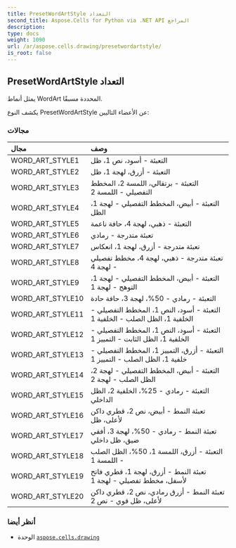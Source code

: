 ```yaml
---
title: PresetWordArtStyle التعداد
second_title: Aspose.Cells for Python via .NET API المراجع
description:
type: docs
weight: 1090
url: /ar/aspose.cells.drawing/presetwordartstyle/
is_root: false
---
```

##  PresetWordArtStyle التعداد
يمثل أنماط WordArt المحددة مسبقًا.



يكشف النوع PresetWordArtStyle عن الأعضاء التاليين:

###  مجالات
| مجال| وصف|
| :- | :- |
| WORD_ART_STYLE1 | التعبئة - أسود، نص 1، ظل|
| WORD_ART_STYLE2 | التعبئة - أزرق، لهجة 1، ظل|
| WORD_ART_STYLE3 | التعبئة - برتقالي، اللمسة 2، المخطط التفصيلي - اللمسة 2|
| WORD_ART_STYLE4 | التعبئة - أبيض، المخطط التفصيلي - لهجة 1، الظل|
| WORD_ART_STYLE5 | التعبئة - ذهبي، لهجة 4، حافة ناعمة|
| WORD_ART_STYLE6 | تعبئة متدرجة - رمادي|
| WORD_ART_STYLE7 | تعبئة متدرجة - أزرق، لهجة 1، انعكاس|
| WORD_ART_STYLE8 | تعبئة متدرجة - ذهبي، لهجة 4، مخطط تفصيلي - لهجة 4|
| WORD_ART_STYLE9 | التعبئة - أبيض، المخطط التفصيلي - لهجة 1، التوهج - لهجة 1|
| WORD_ART_STYLE10 | التعبئة - رمادي - 50%، لهجة 3، حافة حادة|
| WORD_ART_STYLE11 | التعبئة - أسود، النص 1، المخطط التفصيلي - الخلفية 1، الظل الصلب - الخلفية 1|
| WORD_ART_STYLE12 |التعبئة - أسود، النص 1، المخطط التفصيلي - الخلفية 1، الظل الثابت - التمييز 1|
| WORD_ART_STYLE13 | التعبئة - أزرق، التمييز 1، المخطط التفصيلي - خلفية 1، الظل الصلب - التمييز 1|
| WORD_ART_STYLE14 | التعبئة - أبيض، المخطط التفصيلي - لهجة 2، الظل الصلب - لهجة 2|
| WORD_ART_STYLE15 | التعبئة - رمادي - 25%، الخلفية 2، الظل الداخلي|
| WORD_ART_STYLE16 | تعبئة النمط - أبيض، نص 2، قطري داكن لأعلى، ظل|
| WORD_ART_STYLE17 | تعبئة النمط - رمادي - 50%، لهجة 3، أفقي ضيق، ظل داخلي|
| WORD_ART_STYLE18 | التعبئة - أزرق، اللمسة 1، 50%، الظل الصلب - اللمسة 1|
| WORD_ART_STYLE19 | تعبئة النمط - أزرق، لهجة 1، قطري فاتح لأسفل، مخطط تفصيلي - لهجة 1|
| WORD_ART_STYLE20 | تعبئة النمط - أزرق رمادي، نص 2، قطري داكن لأعلى، ظل قوي - نص 2|



###  أنظر أيضا
* الوحدة [`aspose.cells.drawing`](..)
